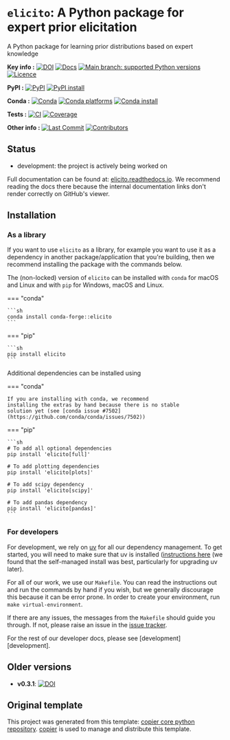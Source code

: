 # `elicito`: A Python package for expert prior elicitation

A Python package for learning prior distributions based on expert knowledge

**Key info :**
[![DOI](https://zenodo.org/badge/DOI/10.5281/zenodo.15452973.svg)](https://doi.org/10.5281/zenodo.15452973)
[![Docs](https://readthedocs.org/projects/elicito/badge/?version=latest)](https://elicito.readthedocs.io)
[![Main branch: supported Python versions](https://img.shields.io/python/required-version-toml?tomlFilePath=https%3A%2F%2Fraw.githubusercontent.com%2Fflorence-bockting%2Felicito%2Fmain%2Fpyproject.toml)](https://github.com/florence-bockting/elicito/blob/main/pyproject.toml)
[![Licence](https://img.shields.io/pypi/l/elicito?label=license)](https://github.com/florence-bockting/elicito/blob/main/LICENCE)

**PyPI :**
[![PyPI](https://img.shields.io/pypi/v/elicito.svg)](https://pypi.org/project/elicito/)
[![PyPI install](https://github.com/florence-bockting/elicito/actions/workflows/install-pypi.yaml/badge.svg?branch=main)](https://github.com/florence-bockting/elicito/actions/workflows/install-pypi.yaml)

**Conda :**
[![Conda](https://img.shields.io/conda/vn/conda-forge/elicito.svg)](https://anaconda.org/conda-forge/elicito)
[![Conda platforms](https://img.shields.io/conda/pn/conda-forge/elicito.svg)](https://anaconda.org/conda-forge/elicito)
[![Conda install](https://github.com/florence-bockting/elicito/actions/workflows/install-conda.yaml/badge.svg?branch=main)](https://github.com/florence-bockting/elicito/actions/workflows/install-conda.yaml)

**Tests :**
[![CI](https://github.com/florence-bockting/elicito/actions/workflows/ci.yaml/badge.svg?branch=main)](https://github.com/florence-bockting/elicito/actions/workflows/ci.yaml)
[![Coverage](https://codecov.io/gh/florence-bockting/elicito/branch/main/graph/badge.svg)](https://codecov.io/gh/florence-bockting/elicito)

**Other info :**
[![Last Commit](https://img.shields.io/github/last-commit/florence-bockting/elicito.svg)](https://github.com/florence-bockting/elicito/commits/main)
[![Contributors](https://img.shields.io/github/contributors/florence-bockting/elicito.svg)](https://github.com/florence-bockting/elicito/graphs/contributors)

## Status
<!---

We recommend having a status line in your repo
to tell anyone who stumbles on your repository where you're up to.
Some suggested options:

- prototype: the project is just starting up and the code is all prototype
- development: the project is actively being worked on
- finished: the project has achieved what it wanted
  and is no longer being worked on, we won't reply to any issues
- dormant: the project is no longer worked on
  but we might come back to it,
  if you have questions, feel free to raise an issue
- abandoned: this project is no longer worked on
  and we won't reply to any issues
-->

+ development: the project is actively being worked on

<!--- --8<-- [end:description] -->

Full documentation can be found at:
[elicito.readthedocs.io](https://elicito.readthedocs.io/en/latest/).
We recommend reading the docs there because the internal documentation links
don't render correctly on GitHub's viewer.

## Installation

<!--- --8<-- [start:installation] -->
<!---
### As an application

If you want to use `elicito` as an application,
then we recommend using the 'locked' version of the package.
This version pins the version of all dependencies too,
which reduces the chance of installation issues
because of breaking updates to dependencies.

The locked version of Expert prior elicitation method can be installed with

=== "pip"

    ```sh
    pip install 'elicito[locked]'
    ```
-->

### As a library

If you want to use `elicito` as a library,
for example you want to use it
as a dependency in another package/application that you're building,
then we recommend installing the package with the commands below.
<!---
This method provides the loosest pins possible of all dependencies.
This gives you, the package/application developer,
as much freedom as possible to set the versions of different packages.
However, the tradeoff with this freedom is that you may install
incompatible versions of Expert prior elicitation method's dependencies
(we cannot test all combinations of dependencies,
particularly ones which haven't been released yet!).
Hence, you may run into installation issues.
If you believe these are because of a problem in Expert prior elicitation method,
please [raise an issue](https://github.com/florence-bockting/elicito/issues).
-->
The (non-locked) version of `elicito` can be installed with `conda` for macOS
and Linux and with `pip` for Windows, macOS and Linux.

=== "conda"

    ```sh
    conda install conda-forge::elicito
    ```
=== "pip"

    ```sh
    pip install elicito
    ```

Additional dependencies can be installed using


=== "conda"

    If you are installing with conda, we recommend
    installing the extras by hand because there is no stable
    solution yet (see [conda issue #7502](https://github.com/conda/conda/issues/7502))
=== "pip"

    ```sh
    # To add all optional dependencies
    pip install 'elicito[full]'

    # To add plotting dependencies
    pip install 'elicito[plots]'

    # To add scipy dependency
    pip install 'elicito[scipy]'

    # To add pandas dependency
    pip install 'elicito[pandas]'
    ```

### For developers

For development, we rely on [uv](https://docs.astral.sh/uv/)
for all our dependency management.
To get started, you will need to make sure that uv is installed
([instructions here](https://docs.astral.sh/uv/getting-started/installation/)
(we found that the self-managed install was best,
particularly for upgrading uv later).

For all of our work, we use our `Makefile`.
You can read the instructions out and run the commands by hand if you wish,
but we generally discourage this because it can be error prone.
In order to create your environment, run `make virtual-environment`.

If there are any issues, the messages from the `Makefile` should guide you through.
If not, please raise an issue in the
[issue tracker](https://github.com/florence-bockting/elicito/issues).

For the rest of our developer docs, please see [development][development].

<!--- --8<-- [end:installation] -->

## Older versions

+ **v0.3.1**: [![DOI](https://zenodo.org/badge/663057594.svg)](https://zenodo.org/doi/10.5281/zenodo.15241853)

## Original template

This project was generated from this template:
[copier core python repository](https://gitlab.com/openscm/copier-core-python-repository).
[copier](https://copier.readthedocs.io/en/stable/) is used to manage and
distribute this template.
